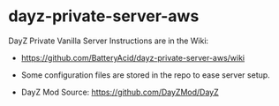 # dayz-private-server-aws

DayZ Private Vanilla Server Instructions are in the Wiki:  

- https://github.com/BatteryAcid/dayz-private-server-aws/wiki  

- Some configuration files are stored in the repo to ease server setup.

- DayZ Mod Source: https://github.com/DayZMod/DayZ

